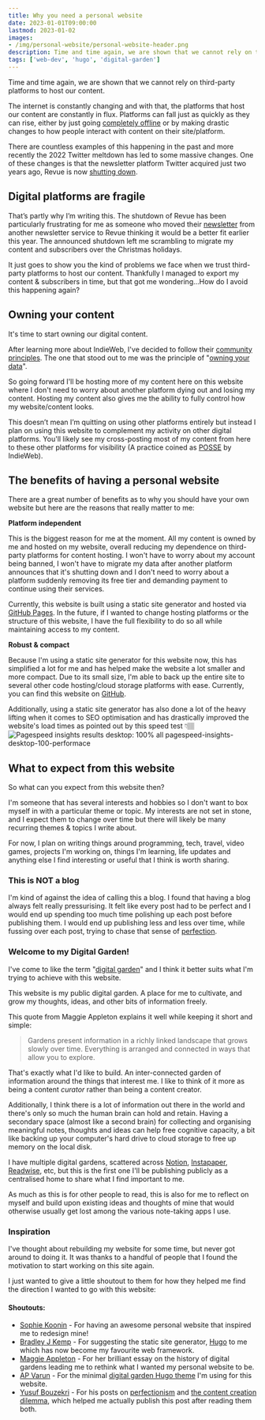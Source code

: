 ```yaml
---
title: Why you need a personal website
date: 2023-01-01T09:00:00
lastmod: 2023-01-02
images: 
- /img/personal-website/personal-website-header.png
description: Time and time again, we are shown that we cannot rely on third-party platforms to host our content. It's time to start owning our digital content.
tags: ['web-dev', 'hugo', 'digital-garden']
---
```


Time and time again, we are shown that we cannot rely on third-party platforms to host our content.

The internet is constantly changing and with that, the platforms that host our content are constantly in flux. Platforms can fall just as quickly as they can rise, either by just going [completely offline](https://indieweb.org/site-deaths) or by making drastic changes to how people interact with content on their site/platform. 

There are countless examples of this happening in the past and more recently the 2022 Twitter meltdown has led to some massive changes. One of these changes is that the newsletter platform Twitter acquired just two years ago, Revue is now [shutting down](https://www.theverge.com/2022/12/14/23509254/twitter-revue-shutdown-newsletter-data-deletion).

## Digital platforms are fragile
That’s partly why I’m writing this. The shutdown of Revue has been particularly frustrating for me as someone who moved their [newsletter](https://akashandmoney.com/) from another newsletter service to Revue thinking it would be a better fit earlier this year. The announced shutdown left me scrambling to migrate my content and subscribers over the Christmas holidays.

It just goes to show you the kind of problems we face when we trust third-party platforms to host our content. Thankfully I managed to export my content & subscribers in time, but that got me wondering...How do I avoid this happening again?

## Owning your content
It's time to start owning our digital content. 

After learning more about IndieWeb, I've decided to follow their [community principles](https://indieweb.org/principles). The one that stood out to me was the principle of "[owning your data](https://indieweb.org/own_your_data)". 

So going forward I'll be hosting more of my content here on this website where I don't need to worry about another platform dying out and losing my content. Hosting my content also gives me the ability to fully control how my website/content looks.

This doesn’t mean I’m quitting on using other platforms entirely but instead I plan on using this website to complement my activity on other digital platforms. You'll likely see my cross-posting most of my content from here to these other platforms for visibility (A practice coined as [POSSE](https://indieweb.org/POSSE) by IndieWeb). 

## The benefits of having a personal website
There are a great number of benefits as to why you should have your own website but here are the reasons that really matter to me:

**Platform independent**

This is the biggest reason for me at the moment. All my content is owned by me and hosted on my website, overall reducing my dependence on third-party platforms for content hosting. I won't have to worry about my account being banned, I won't have to migrate my data after another platform announces that it's shutting down and I don't need to worry about a platform suddenly removing its free tier and demanding payment to continue using their services. 

Currently, this website is built using a static site generator and hosted via [GitHub Pages](https://pages.github.com/). In the future, if I wanted to change hosting platforms or the structure of this website, I have the full flexibility to do so all while maintaining access to my content.

**Robust & compact**

Because I'm using a static site generator for this website now, this has simplified a lot for me and has helped make the website a lot smaller and more compact. Due to its small size, I'm able to back up the entire site to several other code hosting/cloud storage platforms with ease. Currently, you can find this website on [GitHub](https://github.com/Skyth3r/Skyth3r.github.io). 

Additionally, using a static site generator has also done a lot of the heavy lifting when it comes to SEO optimisation and has drastically improved the website's load times as pointed out by this speed test 👇🏽
![Pagespeed insights results desktop: 100% all pagespeed-insights-desktop-100-performace](/img/personal-website/pagespeed-insights-desktop-100.png)

## What to expect from this website

So what can you expect from this website then?

I'm someone that has several interests and hobbies so I don't want to box myself in with a particular theme or topic. My interests are not set in stone, and I expect them to change over time but there will likely be many recurring themes & topics I write about.

For now, I plan on writing things around programming, tech, travel, video games, projects I'm working on, things I'm learning, life updates and anything else I find interesting or useful that I think is worth sharing.

### This is NOT a blog

I'm kind of against the idea of calling this a blog. I found that having a blog always felt really pressurising. It felt like every post had to be perfect and I would end up spending too much time polishing up each post before publishing them. I would end up publishing less and less over time, while fussing over each post, trying to chase that sense of [perfection](https://www.yusuf.fyi/posts/perfectionism).

### Welcome to my Digital Garden!

I've come to like the term "[digital garden](https://maggieappleton.com/garden-history)" and I think it better suits what I'm trying to achieve with this website. 

This website is my public digital garden. A place for me to cultivate, and grow my thoughts, ideas, and other bits of information freely. 

This quote from Maggie Appleton explains it well while keeping it short and simple:
> Gardens present information in a richly linked landscape that grows slowly over time. Everything is arranged and connected in ways that allow you to explore.

That's exactly what I'd like to build. An inter-connected garden of information around the things that interest me. I like to think of it more as being a content _curator_ rather than being a content creator. 

Additionally, I think there is a lot of information out there in the world and there's only so much the human brain can hold and retain. Having a secondary space (almost like a second brain) for collecting and organising meaningful notes, thoughts and ideas can help free cognitive capacity, a bit like backing up your computer's hard drive to cloud storage to free up memory on the local disk.

I have multiple digital gardens, scattered across [Notion](https://www.notion.so/), [Instapaper](https://www.instapaper.com/), [Readwise](https://readwise.io/i/akash56), etc, but this is the first one I'll be publishing publicly as a centralised home to share what I find important to me. 

As much as this is for other people to read, this is also for me to reflect on myself and build upon existing ideas and thoughts of mine that would otherwise usually get lost among the various note-taking apps I use. 

### Inspiration

I've thought about rebuilding my website for some time, but never got around to doing it. It was thanks to a handful of people that I found the motivation to start working on this site again.

I just wanted to give a little shoutout to them for how they helped me find the direction I wanted to go with this website:

#### Shoutouts:

* [Sophie Koonin](https://localghost.dev/) - For having an awesome personal website that inspired me to redesign mine!
* [Bradley J Kemp](https://bradleyjkemp.dev/) - For suggesting the static site generator, [Hugo](https://gohugo.io/) to me which has now become my favourite web framework.
* [Maggie Appleton](https://maggieappleton.com/) - For her brilliant essay on the history of digital gardens leading me to rethink what I wanted my personal website to be.
* [AP Varun](https://apvarun.com/) - For the minimal [digital garden Hugo theme](https://github.com/apvarun/digital-garden-hugo-theme) I'm using for this website.
* [Yusuf Bouzekri](https://www.yusuf.fyi/) - For his posts on [perfectionism](https://www.yusuf.fyi/posts/perfectionism) and [the content creation dilemma](https://www.yusuf.fyi/posts/the-content-creation-dilemma), which helped me actually publish this post after reading them both.
